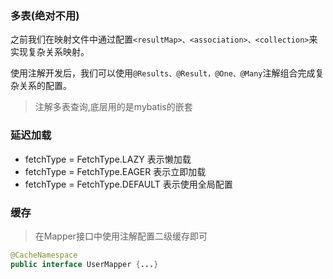 ### 多表(绝对不用)
之前我们在映射文件中通过配置`<resultMap>、<association>、<collection>`来实现复杂关系映射。

使用注解开发后，我们可以使用`@Results、@Result，@One、@Many`注解组合完成复杂关系的配置。
> 注解多表查询,底层用的是mybatis的嵌套


### 延迟加载
* fetchType = FetchType.LAZY	表示懒加载
* fetchType = FetchType.EAGER 表示立即加载
* fetchType = FetchType.DEFAULT 表示使用全局配置
### 缓存

> 在Mapper接口中使用注解配置二级缓存即可

```java
@CacheNamespace
public interface UserMapper {...}
```